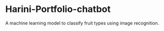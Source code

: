 # Harini-Portfolio-chatbot
A machine learning model to classify fruit types using image recognition.
